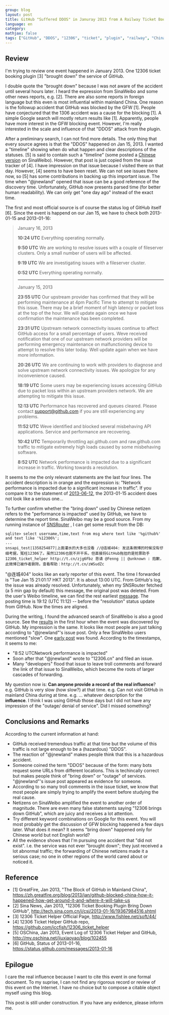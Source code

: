```yaml
---
group: blog
layout: post
title: GitHub "Suffered DDOS" in Januray 2013 from A Railway Ticket Booking Plugin -- A Review
language: en
category: 
mathjax: false
tags: ["GitHub", "DDOS", "12306", "ticket", "plugin", "railway", "China", "Spring Festival"]
---
```


## Review

I'm trying to review one event happened in January 2013.
One 12306 ticket booking plugin [3] "brought down" the service of GitHub. 

I double quote the "brought down" because I was not aware of the accident until several hours later. 
I heard the expression from SinaWeibo and some other news reports, e.g. [2]. 
There are also some reports in foreign language but this even is most influential within mainland China.
One reason is the followup accident that GitHub was blocked by the GFW [1]. 
People have conjectured that the 1306 accident was a cause for the blocking [1].
A simple Google search will mostly return results like [1]. 
Apparently, people have more interest in the GFW blocking event.
However, I'm really interested in the scale and influence of that "DDOS" attack from the plugin.

After a preliminary search, I can not find more details. 
The only thing that every source agrees is that the "DDOS" happened on Jan 15, 2013. 
I wanted a "timeline" showing when do what happen and clear descriptions of the statuses.
[5] is said to contain such a "timeline"
(some posted a [Chinese version](http://weibo.com/1743629872/zeDCkiTxM) on SinaWeibo). 
However, that post is just copied from the issue tracker of [4]. 
I have impression on that issue because I visited there on that day. 
However, [4] seems to have been reset. 
We can not see issues there now, so [5] has some contributions in backing up this important issue. 
The time when "@jnewland" opened that issue can be a good reference of the discovery time. 
Unfortunately, GitHub now presents parsed time (for better human readability). 
We can only get "one day ago" instead of the exact time. 

The first and most official source is of course the status log of GitHub itself [6].
Since the event is happend on our Jan 15, we have to check both 2013-01-15 and 2013-01-16:

> January 16, 2013
> 
> **10:24 UTC** Everything operating normally.
> 
> **9:50 UTC** We are working to resolve issues with a couple of fileserver clusters. Only a small number of users will be affected.
> 
> **9:19 UTC** We are investigating issues with a fileserver cluster.
> 
> **0:52 UTC** Everything operating normally.
>
> -------
> 
> January 15, 2013
> 
> **23:55 UTC** Our upstream provider has confirmed that they will be performing maintenance at 4pm Pacific Time to attempt to mitigate this issue. There may be a brief moment of high latency or packet loss at the top of the hour. We will update again once we have confirmation the maintenance has been completed.
> 
> **23:31 UTC** Upstream network connectivity issues continue to affect GitHub access for a small percentage of users. Weve received notification that one of our upstream network providers will be performing emergency maintenance on malfunctioning device to attempt to resolve this later today. Well update again when we have more information.
> 
> **20:26 UTC** We are continuing to work with providers to diagnose and solve upstream network connectivity issues. We apologize for any inconvenience caused.
> 
> **18:19 UTC** Some users may be experiencing issues accessing GitHub due to packet loss within an upstream providers network. We are attempting to mitigate this issue.
> 
> **12:13 UTC** Performance has recovered and queues cleared. Please contact support@github.com if you are still experiencing any problems.
> 
> **11:52 UTC** Weve identified and blocked several misbehaving API applications. Service and performance are recovering.
> 
> **10:42 UTC** Temporarily throttling api.github.com and raw.github.com traffic to mitigate extremely high loads caused by some misbehaving software.
> 
> **8:52 UTC** Network performance is impacted due to a significant increase in traffic. Working towards a resolution.

It seems to me the only relevant statements are the last four lines. 
The accident description is in orange and the expression is:
"Network performance is impacted due to a significant increase in traffic".
If you compare it to the statement of [2013-06-12](https://status.github.com/messages/2013-06-12), 
the 2013-01-15 accident does not look like a serious one...

To further confirm whether the "bring down" used by Chinese netizen refers to 
the "performance is impacted" used by GitHub, 
we have to determine the report time. 
SinaWeibo may be a good source. 
From my running instance of 
[SNSRouter](https://github.com/hupili/sns-router)
, I can get some result from the DB:

```
sqlite> select username,time,text from msg where text like '%github%' and text like '%12306%';
...
snsapi_test|1358254877|上面灌水的大多也没看 //@连城404: 发这条微博的时候没有仔细考据，冤枉12306了。虽然12306也脱不开干系，但直接将GitHub拖挂的是抢票助手12306_ticket_helper http://t.cn/zjg6Fbz 恳请 @Fenng || @unknown : 抱歉，此微博已被作者删除。查看帮助：http://t.cn/zWSudZc
```

"@连城404" looks like an early reporter of this event. 
The time I forwarded is "Tue Jan 15 21:01:17 HKT 2013". 
It is about 13:00 UTC. 
From GitHub's log, the issue was already resolved.
Unfortunately, when my SNSRouter fetched (a 5 min gap by default) this message, the original post was deleted. 
From the user's Weibo timeline, we can find the rest earliest [message](http://weibo.com/1883627565/zeBCqlURP).
The posting time is 19:12 (UTC 11:12) -- before the "resolution" status update from GitHub.
Now the times are aligned. 

During the writing, I found the advanced search of SinaWeibo is also a good source. 
See the [results](http://s.weibo.com/weibo/github&timescope=custom:2013-01-15-17:2013-01-15-18&nodup=1)
in the first hour when the event was discovered by GitHub.
My impression is the same. 
It looks like most people are just talking according to "@jnewland"'s issue post. 
Only a few SinaWeibo users mentioned "slow".
One [early post](http://weibo.com/1686211971/zeAYQhQTn) was found. 
According to the timestamps, it seems to me:

   * "8:52 UTCNetwork performance is impacted"
   * Soon after that "@jnewland" wrote to "12306.cn" and filed an issue. 
   * Many "developers" flood that issue to leave troll comments
   and forward the link of that issue to SinaWeibo, 
   which become the roots of larger cascades of forwarding.

My question now is:
**Can anyone provide a record of the real influence**? 
e.g. GitHub is very slow (how slow?) at that time. 
e.g. Can not visit GitHub in mainland China during at time. 
e.g. ... whatever description for the **influence**.
I think I was using GitHub those days but I did not have any impression of the "outage/ denial of service".
Did I missed something?

## Conclusions and Remarks

According to the current information at hand:

   * GitHub received tremendous traffic at that time
   but the volume of this traffic is not large enough to be a (hazardous) "DDOS". 
   * The reaction of "@jnewland" makes people think that this is a hazardous accident.
   * Someone coined the term "DDOS" because of the form:
   many bots request some URLs from different locations.
   This is techincally correct but makes people think of "bring down" or "outage" of services.
   "@jnewland"'s issue post appeared as evidence for someone.
   * According to so many troll comments in the issue ticket, 
   we know that most people are simply trying to amplify the event before studying the real cause.
   * Netizens on SinaWeibo amplified the event to another order of magnitude.
   There are even many false statements saying "12306 brings down GitHub", 
   which are juicy and receives a lot attention. 
   * Try different keyword combinations on Google for this event. 
   You will most probably get the discussion of GFW blocking happened a few days later.
   What does it mean? 
   It seems "bring down" happened only for Chinese world but not English world?
   * All the evidence shows that I'm pursuing one accident that "did not exist".
   i.e. the service was not ever "brought down";
   they just received a lot abnormal traffic;
   the forwarding of Chinese netizens made it a serious case;
   no one in other regions of the world cared about or noticed it.

## Reference

   * [1] GreatFire, Jan 2013, "The Block of GitHub in Mainland China", <https://zh.greatfire.org/blog/2013/jan/github-blocked-china-how-it-happened-how-get-around-it-and-where-it-will-take-us>
   * [2] Sina News, Jan 2013, "12306 Ticket Booking Plugin Bring Down GitHub", <http://tech.sina.com.cn/i/csj/2013-01-16/19367984516.shtml>
   * [3] 12306 Ticket Helper Official Page, <http://www.fishlee.net/soft/44/>
   * [4] 12306 Ticket Helper GitHub repo, <https://github.com/iccfish/12306_ticket_helper>
   * [5] OSChina, Jan 2013, Event Log of 12306 Ticket Helper and GitHub, <http://my.oschina.net/jiuxiaoyao/blog/102455> 
   * [6] GitHub, Status of 2013-01-16, <https://status.github.com/messages/2013-01-16>

## Epilogue

I care the real influence because I want to cite this event in one formal document. 
To my suprise, I can not find any rigorous record or review of this event on the Internet.
I have no choice but to compose a citable object myself using this blog.

This post is still under construction. 
If you have any evidence, please inform me.
